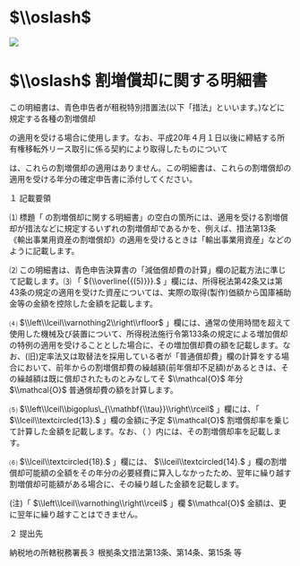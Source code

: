 # $\\oslash$

![](https://www.nta.go.jp/tmp/cc7c3b21-8e2c-4ac1-8567-350878a4a562/images/742810f58fc5fea395ce7246204309a9c890591ed7df6bebb2d12971c643de1e.jpg)

# $\\oslash$ 割増償却に関する明細書

この明細書は、青色申告者が租税特別措置法(以下「措法」といいます。)などに規定する各種の割増償却

の適用を受ける場合に使用します。なお、平成20年４月１日以後に締結する所有権移転外リース取引に係る契約により取得したものについて

は、これらの割増償却の適用はありません。この明細書は、これらの割増償却の適用を受ける年分の確定申告書に添付してください。

１ 記載要領

⑴ 標題「 の割増償却に関する明細書」の空白の箇所には、適用を受ける割増償却が措法などに規定するいずれの割増償却であるかを、例えば、措法第13条《輸出事業用資産の割増償却》の適用を受けるときは「輸出事業用資産」などのように記載します。

⑵ この明細書は、青色申告決算書の「減価償却費の計算」欄の記載方法に準じて記載します。⑶ 「 ${\\overline{{(5)}}}.$ 」欄には、所得税法第42条又は第43条の規定の適用を受けた資産については、実際の取得(製作)価額から国庫補助金等の金額を控除した金額を記載します。

⑷ $\\left\\lceil\\varnothing2\\right\\rfloor$ 」欄には、通常の使用時間を超えて使用した機械及び装置について、所得税法施行令第133条の規定による増加償却の特例の適用を受けることとした場合に、その増加償却費の額を記載します。なお、(旧)定率法又は取替法を採用している者が「普通償却費」欄の計算をする場合において、前年からの割増償却費の繰越額(前年償却不足額)があるときは、その繰越額は既に償却されたものとみなしてそ $\\mathcal{O}$ 年分 $\\mathcal{O}$ 普通償却費の額を計算します。

⑸ $\\left\\lceil\\bigoplus\_{\\mathbf{\\tau}}\\right\\rceil$ 」欄には、「 $\\lceil\\textcircled{13}.$ 」欄の金額に予定 $\\mathcal{O}$ 割増償却率を乗じて計算した金額を記載します。なお、（ $%$ ）内には、その割増償却率を記載します。

⑹ $\\lceil\\textcircled{18}.$ 」欄には、 $\\lceil\\textcircled{14}.$ 」欄の割増償却可能額の全額をその年分の必要経費に算入しなかったため、翌年に繰り越す割増償却可能額がある場合に、その繰り越した金額を記載します。

(注)「 $\\left\\lceil\\varnothing\\right\\rceil$ 」欄 $\\mathcal{O}$ 金額は、更に翌年に繰り越すことはできません。

２ 提出先

納税地の所轄税務署長３ 根拠条文措法第13条、第14条、第15条 等